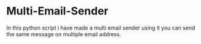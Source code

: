 # Multi-Email-Sender
In this python script i have made a multi email sender using it you can send the same message on multiple email address. 
